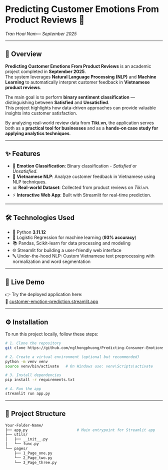 # Predicting Customer Emotions From Product Reviews 💬
*Tran Hoai Nam— September 2025*

---

## 📖 Overview  

**Predicting Customer Emotions From Product Reviews** is an academic project completed in **September 2025**.  
The system leverages **Natural Language Processing (NLP)** and **Machine Learning** to automatically interpret customer feedback in **Vietnamese product reviews**.  

The main goal is to perform **binary sentiment classification** — distinguishing between **Satisfied** and **Unsatisfied**.  
This project highlights how data-driven approaches can provide valuable insights into customer satisfaction.  

By analyzing real-world review data from **Tiki.vn**, the application serves both as a **practical tool for businesses** and as a **hands-on case study for applying analytics techniques**.  


---

## ✨ Features
- 🎯 **Emotion Classification**: Binary classification - *Satisfied* or *Unsatisfied*.  
- 📝 **Vietnamese NLP**: Analyze customer feedback in Vietnamese using NLP techniques.  
- 📊 **Real-world Dataset**: Collected from product reviews on *Tiki.vn*.  
- ⚡ **Interactive Web App**: Built with Streamlit for real-time prediction.  

---

## 🛠 Technologies Used
- 🐍 Python **3.11.12**  
- 🤖 Logistic Regression for machine learning (**93% accuracy**)  
- 📚 Pandas, Scikit-learn for data processing and modeling  
- 🌐 Streamlit for building a user-friendly web interface  
- 🔤 Under-the-hood NLP: Custom Vietnamese text preprocessing with normalization and word segmentation  

---

## 🚀 Live Demo
👉 Try the deployed application here:  
🔗 [customer-emotion-prediction.streamlit.app](https://customer-emotion-prediction.streamlit.app/)

---

## ⚙ Installation
To run this project locally, follow these steps:

```bash
# 1. Clone the repository
git clone https://github.com/nglhongphuong/Predicting-Consumer-Emotions-from-Product-Reviews.git

# 2. Create a virtual environment (optional but recommended)
python -m venv venv
source venv/bin/activate   # On Windows use: venv\Scripts\activate

# 3. Install dependencies
pip install -r requirements.txt

# 4. Run the app
streamlit run app.py

```
---
## 📂 Project Structure
```bash
Your-Folder-Name/
├── app.py                      # Main entrypoint for Streamlit app
├── utils/
│   ├── __init__.py
│   └── func.py
└── pages/
    ├── 1_Page_one.py
    └── 2_Page_two.py
    └── 3_Page_three.py

```









